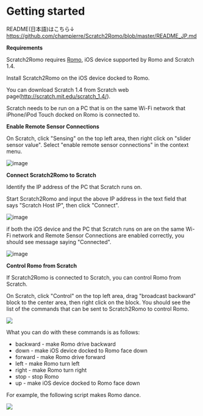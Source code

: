 # Getting started

README(日本語)はこちら↓
https://github.com/champierre/Scratch2Romo/blob/master/README_JP.md

**Requirements**

Scratch2Romo requires [Romo](http://romotive.com), iOS device supported by Romo&nbsp;and Scratch 1.4.

Install Scratch2Romo on the iOS device docked to Romo.

You can download Scratch 1.4 from Scratch web page(http://scratch.mit.edu/scratch_1.4/).

Scratch needs to be run on a PC that is on the same Wi-Fi network that iPhone/iPod Touch docked on Romo is connected to.

**Enable Remote Sensor Connections**

On Scratch, click "Sensing" on the top left area, then right click on "slider sensor value". Select "enable remote sensor connections" in the context menu.

![image](https://33.media.tumblr.com/7a4ea7ccad22160ce403f33a041acba4/tumblr_inline_nihciiwMdO1t9vwh5.png)

**Connect Scratch2Romo to Scratch**

Identify the IP address of the PC that Scratch runs on.

Start Scratch2Romo and input the above IP address in the text field that says "Scratch Host IP", then click "Connect".

![image](https://33.media.tumblr.com/8a9f3e27767f38c8ea3f48f46b1ed596/tumblr_inline_nihda6CtBo1t9vwh5.png)

if both the iOS device and the PC that Scratch runs on are on the same Wi-Fi network and Remote Sensor Connections are enabled correctly, you should see message saying "Connected".

![image](https://38.media.tumblr.com/8e3c9759b5abab4f01fe8ed867f98b33/tumblr_inline_nihdkhDZYH1t9vwh5.png)

**Control Romo from Scratch**

If Scratch2Romo is connected to Scratch, you can control Romo from Scratch.

On Scratch, click "Control" on the top left area, drag "broadcast backward" block to the center area,&nbsp;then right click on the block. You should see the list of the commands that can be sent to Scratch2Romo to control Romo.

![](https://33.media.tumblr.com/c5369a6ed2009e38cab1430eea34e5f0/tumblr_inline_niheafuwBZ1t9vwh5.png)

What you can do with these commands is as follows:

*   backward - make Romo drive backward
*   down - make iOS device docked to Romo face down
*   forward - make Romo drive forward
*   left - make Romo turn left
*   right - make Romo turn right
*   stop - stop Romo
*   up -&nbsp;make iOS device docked to Romo face down

For example, the following script makes Romo dance.

![](https://33.media.tumblr.com/f7f6184edbce1b40d090c8d271df3b0e/tumblr_inline_niheikMgfQ1t9vwh5.png)
